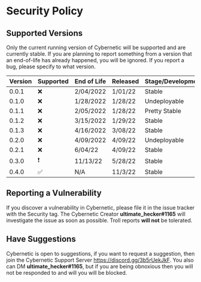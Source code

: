 # Security Policy

## Supported Versions

Only the current running version of Cybernetic will be supported and are currently stable. If
you are planning to report something from a version that an end-of-life has already happened, you 
will be ignored. If you report a bug, please specify to what version.

| Version | Supported          | End of Life | Released | Stage/Development |
| ------- | ------------------ | ----------- | -------- | ------------------|
| 0.0.1   | :x:                | 2/04/2022   | 1/01/22  | Stable            |
| 0.1.0   | :x:                | 1/28/2022   | 1/28/22  | Undeployable      |
| 0.1.1   | :x:                | 2/05/2022   | 1/28/22  | Pretty Stable     |
| 0.1.2   | :x:                | 3/15/2022   | 1/29/22  | Stable            |
| 0.1.3   | :x:                | 4/16/2022   | 3/08/22  | Stable            |
| 0.2.0   | :x:                | 4/09/2022   | 4/09/22  | Undeployable      |
| 0.2.1   | :x:                | 6/04/22     | 4/09/22  | Stable            |
| 0.3.0   | :exclamation:      | 11/13/22    | 5/28/22  | Stable            |
| 0.4.0   | :white_check_mark: | N/A         | 11/3/22  | Stable            |

## Reporting a Vulnerability

If you discover a vulnerability in Cybernetic, please file it in the issue tracker with the Security tag.
The Cybernetic Creator **ultimate_hecker#1165** will investigate the issue as soon as possible. Troll reports **will not** be tolerated.

## Have Suggestions

Cybernetic is open to suggestions, if you want to request a suggestion, then join the Cybernetic Support Server https://discord.gg/3b5rUekJkF.
You also can DM **ultimate_hecker#1165**, but if you are being obnoxious then you will not be responded to and will you will
be blocked.
